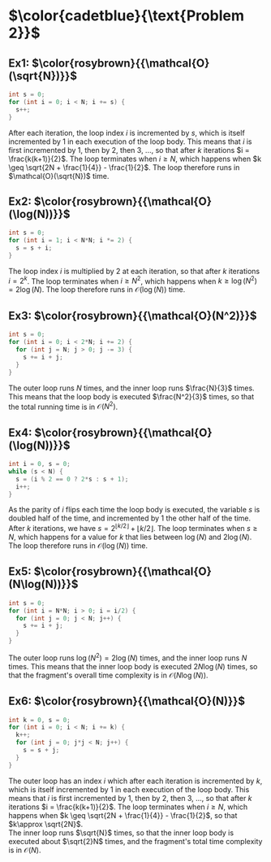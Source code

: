 # $\color{cadetblue}{\text{Problem 2}}$

## Ex1: $\color{rosybrown}{{\mathcal{O}(\sqrt{N})}}$

```c
int s = 0;
for (int i = 0; i < N; i += s) {
  s++;
}
```

After each iteration, the loop index $i$ is incremented by $s$, which is itself incremented by $1$ in each execution of the loop body. This means that $i$ is first incremented by $1$, then by $2$, then $3$, ..., so that after $k$ iterations $i = \frac{k(k+1)}{2}$. The loop terminates when $i \geq N$, which happens when $k \geq \sqrt{2N + \frac{1}{4}} - \frac{1}{2}$. The loop therefore runs in $\mathcal{O}(\sqrt{N})$ time.

## Ex2: $\color{rosybrown}{{\mathcal{O}(\log(N))}}$

```c
int s = 0;
for (int i = 1; i < N*N; i *= 2) {
  s = s + i;
}
```

The loop index $i$ is multiplied by 2 at each iteration, so that after $k$ iterations $i = 2^k$. The loop terminates when $i \geq N^2$, which happens when $k \geq \log(N^2) = 2\log(N)$. The loop therefore runs in $\mathcal{O}(\log(N))$ time.

## Ex3: $\color{rosybrown}{{\mathcal{O}(N^2)}}$

```c
int s = 0;
for (int i = 0; i < 2*N; i += 2) {
  for (int j = N; j > 0; j -= 3) {
    s += i + j;
  }
}
```

The outer loop runs $N$ times, and the inner loop runs $\frac{N}{3}$ times. This means that the loop body is executed $\frac{N^2}{3}$ times, so that the total running time is in $\mathcal{O}(N^2)$.

## Ex4: $\color{rosybrown}{{\mathcal{O}(\log(N))}}$

```c
int i = 0, s = 0;
while (s < N) {
  s = (i % 2 == 0 ? 2*s : s + 1);
  i++;
}
```

As the parity of $i$ flips each time the loop body is executed, the variable $s$ is doubled half of the time, and incremented by $1$ the other half of the time.  
After $k$ iterations, we have $s = 2^{\lfloor k/2 \rfloor} + \lfloor k/2 \rfloor$. The loop terminates when $s \geq N$, which happens for a value for $k$ that lies between $\log(N)$ and $2\log(N)$. The loop therefore runs in $\mathcal{O}(\log(N))$ time.

## Ex5: $\color{rosybrown}{{\mathcal{O}(N\log(N))}}$

```c
int s = 0;
for (int i = N*N; i > 0; i = i/2) {
  for (int j = 0; j < N; j++) {
    s += i + j;
  }
}
```

The outer loop runs $\log(N^2) = 2\log(N)$ times, and the inner loop runs $N$ times. This means that the inner loop body is executed $2N\log(N)$ times, so that the fragment's overall time complexity is in $\mathcal{O}(N\log(N))$.

## Ex6: $\color{rosybrown}{{\mathcal{O}(N)}}$

```c
int k = 0, s = 0;
for (int i = 0; i < N; i += k) {
  k++;
  for (int j = 0; j*j < N; j++) {
    s = s + j;
  }
}
```

The outer loop has an index $i$ which after each iteration is incremented by $k$, which is itself incremented by $1$ in each execution of the loop body. This means that $i$ is first incremented by $1$, then by $2$, then $3$, ..., so that after $k$ iterations $i = \frac{k(k+1)}{2}$. The loop terminates when $i \geq N$, which happens when $k \geq \sqrt{2N + \frac{1}{4}} - \frac{1}{2}$, so that $k\approx \sqrt{2N}$.  
The inner loop runs $\sqrt{N}$ times, so that the inner loop body is executed about $\sqrt{2}N$ times, and the fragment's total time complexity is in $\mathcal{O}(N)$.
